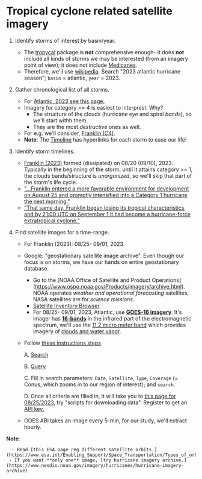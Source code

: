 # Tropical cyclone related satellite imagery

1. Identify storms of interest by basin/year.
   - The [tropycal](https://tropycal.github.io/tropycal/data.html) package is **not** comprehensive enough- it does **not** include all kinds of storms we may be interested (from an imagery point of view); it does not include [Medicanes](https://en.wikipedia.org/wiki/Mediterranean_tropical-like_cyclone).
   - Therefore, we'll use [wikipedia](https://www.wikipedia.org/). Search "2023 atlantic hurricane season"; `basin` = atlantic, `year` = 2023.

2. Gather chronological list of all storms.
   - For [Atlantic, 2023 see this page.](https://en.wikipedia.org/wiki/2023_Atlantic_hurricane_season#Seasonal_summary)
   - Imagery for category >= 4 is easiest to interprest. Why?
     - The structure of the clouds (hurricane _eye_ and spiral _bands_), so we'll start withh them.
     - They are the most _destructive_ ones as well.
   - For e.g. we'll consider, [Franklin (C4)](https://en.wikipedia.org/wiki/Hurricane_Franklin_(2023)). 
   - **Note**: The [Timeline](https://en.wikipedia.org/wiki/Timeline_of_the_2023_Atlantic_hurricane_season) has hyperlinks for each storm to ease our life!

3. Identify storm timelines. 
   - [Franklin (2023)](https://en.wikipedia.org/wiki/Hurricane_Franklin_(2023)) formed (dissipated) on 08/20 (09/10), 2023. Typically in the beginning of the storm, until it attains category >= 1, the clouds bands/structure is _unorganized_, so we'll skip that part of the storm's life cycle. 
   - ["...Franklin entered a more favorable environment for development on August 25 and promptly intensified into a Category 1 hurricane the next morning."](https://en.wikipedia.org/wiki/Hurricane_Franklin_(2023)#Meteorological_history)
   - ["That same day, Franklin began losing its tropical characteristics, and by 21:00 UTC on September 1 it had become a hurricane-force extratropical cyclone."](https://en.wikipedia.org/wiki/Hurricane_Franklin_(2023)#Meteorological_history)

4. Find satellite images for a time-range.
   - For Franklin (2023): 08/25- 09/01, 2023.
   - Google: "geostationary satellite image archive". Even though our focus is on storms, we have our hands on entire geostationary database.
     - Go to the [NOAA Office of Satellite and Product Operations] (https://www.ospo.noaa.gov/Products/imagery/archive.html). NOAA operates _weather and operational forecasting_ satellites, NASA satellites are for _science missions_.
     - [Satellite Inventory Browser](https://www.ssec.wisc.edu/datacenter/goes-archive/)
     - For 08/25- 09/01, 2023, Atlantic, use [**GOES-16 imagery**](https://inventory.ssec.wisc.edu/inventory/?date=2011/10/18&time=&satellite=GOES-16&search=1#search&start_time:2017-12-19%2000:00;end_time:2017-12-19%2023:59;satellite:GOES-16;). It's imager has [**16-bands**](https://en.wikipedia.org/wiki/GOES-16) in the infrared part of the electromagnetic spectrum, we'll use the [11.2 micro meter band](https://en.wikipedia.org/wiki/GOES-16#Advanced_Baseline_Imager_(ABI)) which provides imagery of [clouds and water vapor](https://www.star.nesdis.noaa.gov/goes/documents/ABIQuickGuide_Band14.pdf).
   - Follow [these instructions steps](https://drive.google.com/drive/folders/1uqtCVqfsock52Q02Tv-FyZt56jStngJG?usp=sharing)
   
     A. [Search](https://inventory.ssec.wisc.edu/inventory/)
     
     B. [Query](https://inventory.ssec.wisc.edu/inventory/?date=2011/10/18&time=&satellite=GOES-16&search=1#search)
     
     C. Fill in search parameters: `Date`, `Satellite`, `Type`, `Coverage` (= Conus, which zooms in to our region of interest); and `search`.
     
     D. Once all criteria are filled in, it will take you to [this page for 08/25/2023](https://inventory.ssec.wisc.edu/inventory/?date=2011/10/18&time=&satellite=GOES-16&search=1#search&start_time:2023-08-25%2000:00;end_time:2023-08-25%2023:59;satellite:GOES-16;coverage:CONUS;), try "scripts for downloading data". Register to get an [API key.](https://mcfetch.ssec.wisc.edu/#register)
   
   - GOES ABI takes an image every 5-min, for our study, we'll extract hourly.
 
  
 **Note**:
 
   	  - Read [this ESA page reg different satellite orbits.](https://www.esa.int/Enabling_Support/Space_Transportation/Types_of_orbits)
     - If you want **only one** image, [try hurricane imagery archive.](https://www.nesdis.noaa.gov/imagery/hurricanes/hurricane-imagery-archive)
